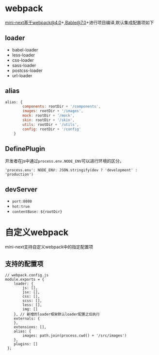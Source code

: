 
# webpack
mini-next基于webpack@4.0+,Bable@7.0+进行项目编译,默认集成配置项如下
## loader
- babel-loader
- less-loader
- css-loader
- sass-loader
- postcss-loader
- url-loader

## alias

```js
alias: {
        components: rootDir + '/components',
        images: rootDir + '/images',
        mock: rootDir + '/mock',
        skin: rootDir + '/skin',
        utils: rootDir + '/utils',
        config: rootDir + '/config'
    }
```

## DefinePlugin
开发者在js中通过`process.env.NODE_ENV`可以进行环境的区分。
```
'process.env': NODE_ENV: JSON.stringify(dev ? 'development' : 'production')
```

## devServer
- `port:8080`
- `hot:true`
- `contentBase: ${rootDir}`

# 自定义webpack
mini-next支持自定义webpack中的指定配置项 

## 支持的配置项
```
// webpack.config.js
module.exports = {
    loader: {
        js: [],
        jsx: [],
        css: [],
        scss: [],
        less: [],
        img: []
    }, // 新增的loader框架默认loader配置之后执行
    externals: {
    }, 
    extensions: [],
    alias: {
        images: path.join(process.cwd() + '/src/images')
    },
    plugins: []
 };
```